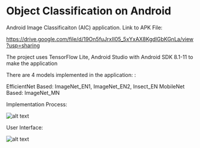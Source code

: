 # Object Classification on Android

Android Image Classificaiton (AIC) application. Link to APK File: 

https://drive.google.com/file/d/19On5fuJrxII05_5xYxAX8KgdlGbKGnLa/view?usp=sharing

The project uses TensorFlow Lite, Android Studio with Android SDK 8.1-11 to make the application

There are 4 models implemented in the application: : 

EfficientNet Based: ImageNet_EN1, ImageNet_EN2, Insect_EN
MobileNet Based: ImageNet_MN

Implementation Process:

![alt text](https://media.discordapp.net/attachments/679083784842248195/865177493429157938/unknown.png?width=1440&height=514)

User Interface:

![alt text](https://media.discordapp.net/attachments/679083784842248195/865177724384837642/unknown.png)
